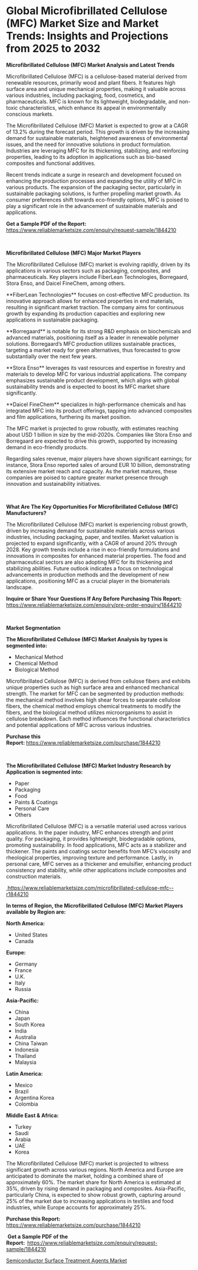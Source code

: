 <p><h1>Global Microfibrillated Cellulose (MFC) Market Size and Market Trends: Insights and Projections from 2025 to 2032</h1></p><p><strong>Microfibrillated Cellulose (MFC) Market Analysis and Latest Trends</strong></p>
<p><p>Microfibrillated Cellulose (MFC) is a cellulose-based material derived from renewable resources, primarily wood and plant fibers. It features high surface area and unique mechanical properties, making it valuable across various industries, including packaging, food, cosmetics, and pharmaceuticals. MFC is known for its lightweight, biodegradable, and non-toxic characteristics, which enhance its appeal in environmentally conscious markets.</p><p>The Microfibrillated Cellulose (MFC) Market is expected to grow at a CAGR of 13.2% during the forecast period. This growth is driven by the increasing demand for sustainable materials, heightened awareness of environmental issues, and the need for innovative solutions in product formulation. Industries are leveraging MFC for its thickening, stabilizing, and reinforcing properties, leading to its adoption in applications such as bio-based composites and functional additives. </p><p>Recent trends indicate a surge in research and development focused on enhancing the production processes and expanding the utility of MFC in various products. The expansion of the packaging sector, particularly in sustainable packaging solutions, is further propelling market growth. As consumer preferences shift towards eco-friendly options, MFC is poised to play a significant role in the advancement of sustainable materials and applications.</p></p>
<p><strong>Get a Sample PDF of the Report:&nbsp;</strong> <a href="https://www.reliablemarketsize.com/enquiry/request-sample/1844210?utm_campaign=2334&utm_medium=2&utm_source=Github&utm_content=ia&utm_term=03042025&utm_id=microfibrillated-cellulose-mfc">https://www.reliablemarketsize.com/enquiry/request-sample/1844210</a></p>
<p>&nbsp;</p>
<p><strong>Microfibrillated Cellulose (MFC) Major Market Players</strong></p>
<p><p>The Microfibrillated Cellulose (MFC) market is evolving rapidly, driven by its applications in various sectors such as packaging, composites, and pharmaceuticals. Key players include FiberLean Technologies, Borregaard, Stora Enso, and Daicel FineChem, among others.</p><p>**FiberLean Technologies** focuses on cost-effective MFC production. Its innovative approach allows for enhanced properties in end materials, resulting in significant market traction. The company aims for continuous growth by expanding its production capacities and exploring new applications in sustainable packaging.</p><p>**Borregaard** is notable for its strong R&D emphasis on biochemicals and advanced materials, positioning itself as a leader in renewable polymer solutions. Borregaard’s MFC production utilizes sustainable practices, targeting a market ready for green alternatives, thus forecasted to grow substantially over the next few years.</p><p>**Stora Enso** leverages its vast resources and expertise in forestry and materials to develop MFC for various industrial applications. The company emphasizes sustainable product development, which aligns with global sustainability trends and is expected to boost its MFC market share significantly.</p><p>**Daicel FineChem** specializes in high-performance chemicals and has integrated MFC into its product offerings, tapping into advanced composites and film applications, furthering its market position.</p><p>The MFC market is projected to grow robustly, with estimates reaching about USD 1 billion in size by the mid-2020s. Companies like Stora Enso and Borregaard are expected to drive this growth, supported by increasing demand in eco-friendly products.</p><p>Regarding sales revenue, major players have shown significant earnings; for instance, Stora Enso reported sales of around EUR 10 billion, demonstrating its extensive market reach and capacity. As the market matures, these companies are poised to capture greater market presence through innovation and sustainability initiatives.</p></p>
<p>&nbsp;</p>
<p><strong>What Are The Key Opportunities For Microfibrillated Cellulose (MFC) Manufacturers?</strong></p>
<p><p>The Microfibrillated Cellulose (MFC) market is experiencing robust growth, driven by increasing demand for sustainable materials across various industries, including packaging, paper, and textiles. Market valuation is projected to expand significantly, with a CAGR of around 20% through 2028. Key growth trends include a rise in eco-friendly formulations and innovations in composites for enhanced material properties. The food and pharmaceutical sectors are also adopting MFC for its thickening and stabilizing abilities. Future outlook indicates a focus on technological advancements in production methods and the development of new applications, positioning MFC as a crucial player in the biomaterials landscape.</p></p>
<p><strong>Inquire or Share Your Questions If Any Before Purchasing This Report:</strong> <a href="https://www.reliablemarketsize.com/enquiry/pre-order-enquiry/1844210?utm_campaign=2334&utm_medium=2&utm_source=Github&utm_content=ia&utm_term=03042025&utm_id=microfibrillated-cellulose-mfc">https://www.reliablemarketsize.com/enquiry/pre-order-enquiry/1844210</a></p>
<p>&nbsp;</p>
<p><strong>Market Segmentation</strong></p>
<p><strong>The Microfibrillated Cellulose (MFC) Market Analysis by types is segmented into:</strong></p>
<p><ul><li>Mechanical Method</li><li>Chemical Method</li><li>Biological Method</li></ul></p>
<p><p>Microfibrillated Cellulose (MFC) is derived from cellulose fibers and exhibits unique properties such as high surface area and enhanced mechanical strength. The market for MFC can be segmented by production methods: the mechanical method involves high shear forces to separate cellulose fibers, the chemical method employs chemical treatments to modify the fibers, and the biological method utilizes microorganisms to assist in cellulose breakdown. Each method influences the functional characteristics and potential applications of MFC across various industries.</p></p>
<p><strong>Purchase this Report:&nbsp;</strong><a href="https://www.reliablemarketsize.com/purchase/1844210?utm_campaign=2334&utm_medium=2&utm_source=Github&utm_content=ia&utm_term=03042025&utm_id=microfibrillated-cellulose-mfc">https://www.reliablemarketsize.com/purchase/1844210</a></p>
<p>&nbsp;</p>
<p><strong>The Microfibrillated Cellulose (MFC) Market Industry Research by Application is segmented into:</strong></p>
<p><ul><li>Paper</li><li>Packaging</li><li>Food</li><li>Paints & Coatings</li><li>Personal Care</li><li>Others</li></ul></p>
<p><p>Microfibrillated Cellulose (MFC) is a versatile material used across various applications. In the paper industry, MFC enhances strength and print quality. For packaging, it provides lightweight, biodegradable options, promoting sustainability. In food applications, MFC acts as a stabilizer and thickener. The paints and coatings sector benefits from MFC’s viscosity and rheological properties, improving texture and performance. Lastly, in personal care, MFC serves as a thickener and emulsifier, enhancing product consistency and stability, while other applications include composites and construction materials.</p></p>
<p><a href="https://www.reliablemarketsize.com/microfibrillated-cellulose-mfc--r1844210?utm_campaign=2334&utm_medium=2&utm_source=Github&utm_content=ia&utm_term=03042025&utm_id=microfibrillated-cellulose-mfc">&nbsp;https://www.reliablemarketsize.com/microfibrillated-cellulose-mfc--r1844210</a></p>
<p><strong>In terms of Region, the Microfibrillated Cellulose (MFC) Market Players available by Region are:</strong></p>
<p>
    <p> <strong> North America: </strong>
        <ul>
            <li>United States</li>
            <li>Canada</li>
        </ul>
        </p> 
    <p> <strong> Europe: </strong>
        <ul>
            <li>Germany</li>
            <li>France</li>
            <li>U.K.</li>
            <li>Italy</li>
            <li>Russia</li>
        </ul>
        </p> 
    <p> <strong> Asia-Pacific: </strong>
        <ul>
            <li>China</li>
            <li>Japan</li>
            <li>South Korea</li>
            <li>India</li>
            <li>Australia</li>
            <li>China Taiwan</li>
            <li>Indonesia</li>
            <li>Thailand</li>
            <li>Malaysia</li>
        </ul>
        </p> 
    <p> <strong> Latin America: </strong>
        <ul>
            <li>Mexico</li>
            <li>Brazil</li>
            <li>Argentina Korea</li>
            <li>Colombia</li>
        </ul>
        </p> 
    <p> <strong> Middle East & Africa: </strong>
        <ul>
            <li>Turkey</li>
            <li>Saudi</li>
            <li>Arabia</li>
            <li>UAE</li>
            <li>Korea</li>
        </ul>
    </p>
    </p>
<p><p>The Microfibrillated Cellulose (MFC) market is projected to witness significant growth across various regions. North America and Europe are anticipated to dominate the market, holding a combined share of approximately 60%. The market share for North America is estimated at 35%, driven by rising demand in packaging and composites. Asia-Pacific, particularly China, is expected to show robust growth, capturing around 25% of the market due to increasing applications in textiles and food industries, while Europe accounts for approximately 25%.</p></p>
<p><strong>Purchase this Report: </strong><a href="https://www.reliablemarketsize.com/purchase/1844210?utm_campaign=2334&utm_medium=2&utm_source=Github&utm_content=ia&utm_term=03042025&utm_id=microfibrillated-cellulose-mfc">https://www.reliablemarketsize.com/purchase/1844210</a></p>
<p>&nbsp;<strong>Get a Sample PDF of the Report:&nbsp;&nbsp;</strong><a href="https://www.reliablemarketsize.com/enquiry/request-sample/1844210?utm_campaign=2334&utm_medium=2&utm_source=Github&utm_content=ia&utm_term=03042025&utm_id=microfibrillated-cellulose-mfc">https://www.reliablemarketsize.com/enquiry/request-sample/1844210</a></p>
<p><strong></strong></p>
<p><p><a href="https://github.com/suleimannichelle7/Market-Research-Report-List-1/blob/main/semiconductor-surface-treatment-agents-market.md?utm_campaign=2334&utm_medium=2&utm_source=Github&utm_content=ia&utm_term=03042025&utm_id=microfibrillated-cellulose-mfc">Semiconductor Surface Treatment Agents Market</a></p></p>